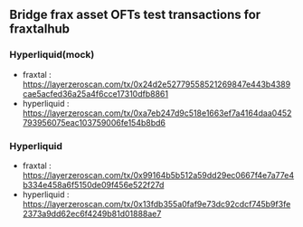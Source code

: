 ## Bridge frax asset OFTs test transactions for fraxtalhub

### Hyperliquid(mock)

* fraxtal : https://layerzeroscan.com/tx/0x24d2e52779558521269847e443b4389cae5acfed36a25a4f6cce17310dfb8861
* hyperliquid : https://layerzeroscan.com/tx/0xa7eb247d9c518e1663ef7a4164daa0452793956075eac103759006fe154b8bd6

### Hyperliquid

* fraxtal : https://layerzeroscan.com/tx/0x99164b5b512a59dd29ec0667f4e7a77e4b334e458a6f5150de09f456e522f27d
* hyperliquid : https://layerzeroscan.com/tx/0x13fdb355a0faf9e73dc92cdcf745b9f3fe2373a9dd62ec6f4249b81d01888ae7